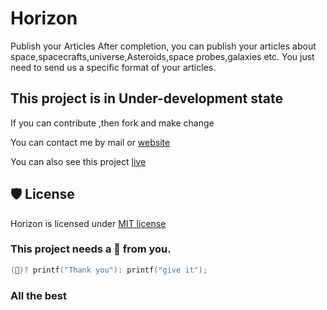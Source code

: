 # Horizon
Publish your Articles
After completion, you can publish your articles about space,spacecrafts,universe,Asteroids,space probes,galaxies etc. You just need to send us a specific format of your articles.


## This project is in Under-development state

If you can contribute ,then fork and make change



You can contact me by mail or [website](https://abhisandhi.netlify.app)

You can also see this project [live](https://amitbarman99.github.io/Horizon/)


## 🛡️ License

Horizon is licensed under [MIT license](./LICENSE.md)

### This project needs a 🌟 from you. 

```c
(🌟)? printf("Thank you"): printf("give it");
```

### All the best 
